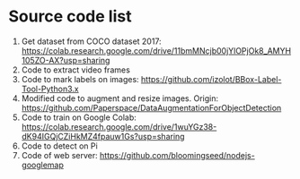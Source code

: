 # Source code list
1. Get dataset from COCO dataset 2017: https://colab.research.google.com/drive/11bmMNcjb00jYlOPjOk8_AMYH105ZO-AX?usp=sharing
2. Code to extract video frames
3. Code to mark labels on images: https://github.com/izolot/BBox-Label-Tool-Python3.x 
3. Modified code to augment and resize images. Origin: https://github.com/Paperspace/DataAugmentationForObjectDetection
4. Code to train on Google Colab: https://colab.research.google.com/drive/1wuYGz38-dK94IGQjCZiHkMZ4fpauw1Gs?usp=sharing
5. Code to detect on Pi
6. Code of web server: https://github.com/bloomingseed/nodejs-googlemap
